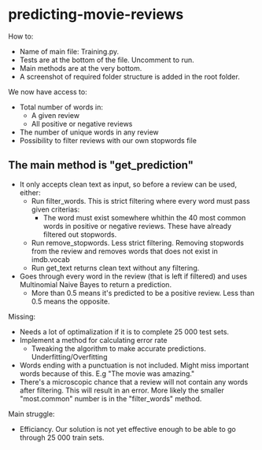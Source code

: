 # predicting-movie-reviews

How to:
- Name of main file: Training.py.
- Tests are at the bottom of the file. Uncomment to run.
- Main methods are at the very bottom.
- A screenshot of required folder structure is added in the root folder.


We now have access to:
- Total number of words in:
    - A given review
    - All positive or negative reviews
- The number of unique words in any review
- Possibility to filter reviews with our own stopwords file

The main method is "get_prediction"
-----------------------------------
- It only accepts clean text as input, so before a review can be used, either:
    - Run filter_words. This is strict filtering where every word must pass given criterias:
        - The word must exist somewhere whithin the 40 most common words in positive or negative reviews. These have already filtered out stopwords.
    - Run remove_stopwords. Less strict filtering. Removing stopwords from the review and removes words that does not exist in imdb.vocab
    - Run get_text returns clean text without any filtering.
- Goes through every word in the review (that is left if filtered) and uses Multinomial Naive Bayes to return a prediction.
    - More than 0.5 means it's predicted to be a positive review. Less than 0.5 means the opposite.

Missing:
- Needs a lot of optimalization if it is to complete 25 000 test sets.
- Implement a method for calculating error rate
    - Tweaking the algorithm to make accurate predictions. Underfitting/Overfitting
- Words ending with a punctuation is not included. Might miss important words because of this. E.g "The movie was amazing."
- There's a microscopic chance that a review will not contain any words after filtering. This will result in an error. More likely
the smaller "most.common" number is in the "filter_words" method.

Main struggle:
- Efficiancy. Our solution is not yet effective enough to be able to go through 25 000 train sets.